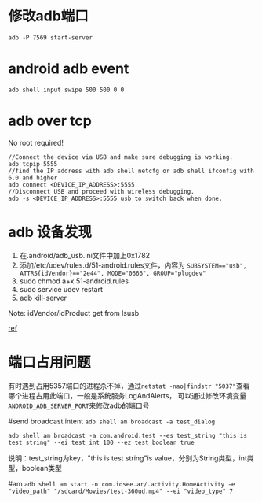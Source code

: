# 修改adb端口
```
adb -P 7569 start-server
```
# android adb event
```
adb shell input swipe 500 500 0 0

```

# adb over tcp
No root required!
```
//Connect the device via USB and make sure debugging is working.
adb tcpip 5555
//find the IP address with adb shell netcfg or adb shell ifconfig with 6.0 and higher
adb connect <DEVICE_IP_ADDRESS>:5555
//Disconnect USB and proceed with wireless debugging.
adb -s <DEVICE_IP_ADDRESS>:5555 usb to switch back when done.

```
# adb 设备发现
1. 在.android/adb_usb.ini文件中加上0x1782
2. 添加/etc/udev/rules.d/51-android.rules文件，内容为
 `SUBSYSTEM=="usb", ATTRS{idVendor}=="2e44", MODE="0666", GROUP="plugdev"`
3. sudo chmod a+x 51-android.rules
4. sudo service udev restart
5. adb kill-server

Note: idVendor/idProduct get from lsusb

[ref](http://blog.csdn.net/test162543/article/details/8523466)

# 端口占用问题 #

有时遇到占用5357端口的进程杀不掉，通过`netstat -nao|findstr "5037"`查看哪个进程占用此端口，一般是系统服务LogAndAlerts，
可以通过修改环境变量`ANDROID_ADB_SERVER_PORT`来修改adb的端口号

#send broadcast intent
`adb shell am broadcast -a test_dialog`

`adb shell am broadcast -a com.android.test --es test_string "this is test string" --ei test_int 100 --ez test_boolean true`

说明：test_string为key，"this is test string"is value，分别为String类型，int类型，boolean类型

#am
`adb shell am start -n com.idsee.ar/.activity.HomeActivity -e "video_path" "/sdcard/Movies/test-360ud.mp4" --ei "video_type" 7`